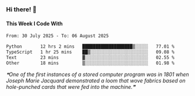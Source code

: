 ### Hi there! 👋

#### This Week I Code With
<!--START_SECTION:waka-->

```txt
From: 30 July 2025 - To: 06 August 2025

Python       12 hrs 2 mins   ███████████████████▒░░░░░   77.01 %
TypeScript   1 hr 25 mins    ██▒░░░░░░░░░░░░░░░░░░░░░░   09.08 %
Text         23 mins         ▓░░░░░░░░░░░░░░░░░░░░░░░░   02.55 %
Other        18 mins         ▒░░░░░░░░░░░░░░░░░░░░░░░░   01.98 %
```

<!--END_SECTION:waka-->

<!--STARTS_HERE_QUOTE_README-->
<i>❝One of the first instances of a stored computer program was in 1801 when Joseph Marie Jacquard demonstrated a loom that wove fabrics based on hole-punched cards that were fed into the machine.❞</i>
<!--ENDS_HERE_QUOTE_README-->
